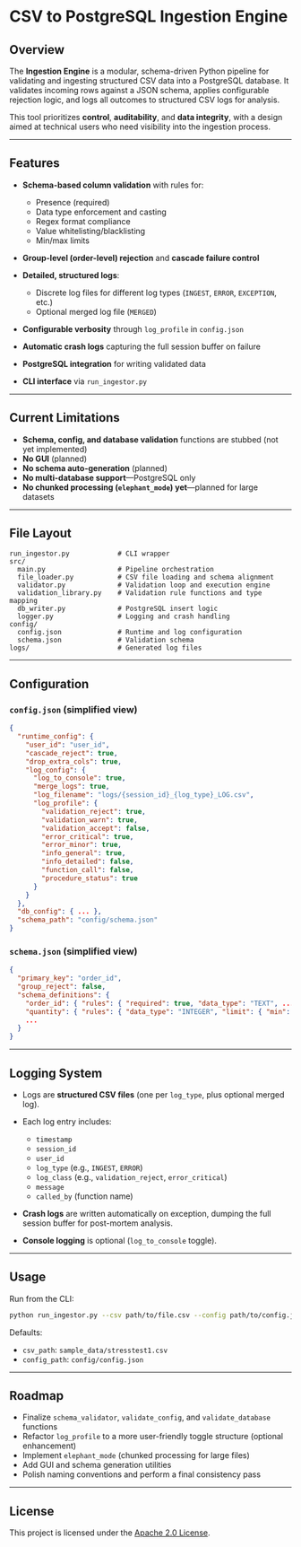 # CSV to PostgreSQL Ingestion Engine

## Overview

The **Ingestion Engine** is a modular, schema-driven Python pipeline for validating and ingesting structured CSV data into a PostgreSQL database. It validates incoming rows against a JSON schema, applies configurable rejection logic, and logs all outcomes to structured CSV logs for analysis.

This tool prioritizes **control**, **auditability**, and **data integrity**, with a design aimed at technical users who need visibility into the ingestion process.

---

## Features

* **Schema-based column validation** with rules for:

  * Presence (required)
  * Data type enforcement and casting
  * Regex format compliance
  * Value whitelisting/blacklisting
  * Min/max limits
* **Group-level (order-level) rejection** and **cascade failure control**
* **Detailed, structured logs**:

  * Discrete log files for different log types (`INGEST`, `ERROR`, `EXCEPTION`, etc.)
  * Optional merged log file (`MERGED`)
* **Configurable verbosity** through `log_profile` in `config.json`
* **Automatic crash logs** capturing the full session buffer on failure
* **PostgreSQL integration** for writing validated data
* **CLI interface** via `run_ingestor.py`

---

## Current Limitations

* **Schema, config, and database validation** functions are stubbed (not yet implemented)
* **No GUI** (planned)
* **No schema auto-generation** (planned)
* **No multi-database support**—PostgreSQL only
* **No chunked processing (`elephant_mode`) yet**—planned for large datasets

---

## File Layout

```
run_ingestor.py            # CLI wrapper
src/
  main.py                  # Pipeline orchestration
  file_loader.py           # CSV file loading and schema alignment
  validator.py             # Validation loop and execution engine
  validation_library.py    # Validation rule functions and type mapping
  db_writer.py             # PostgreSQL insert logic
  logger.py                # Logging and crash handling
config/
  config.json              # Runtime and log configuration
  schema.json              # Validation schema
logs/                      # Generated log files
```

---

## Configuration

### `config.json` (simplified view)

```json
{
  "runtime_config": {
    "user_id": "user_id",
    "cascade_reject": true,
    "drop_extra_cols": true,
    "log_config": {
      "log_to_console": true,
      "merge_logs": true,
      "log_filename": "logs/{session_id}_{log_type}_LOG.csv",
      "log_profile": {
        "validation_reject": true,
        "validation_warn": true,
        "validation_accept": false,
        "error_critical": true,
        "error_minor": true,
        "info_general": true,
        "info_detailed": false,
        "function_call": false,
        "procedure_status": true
      }
    }
  },
  "db_config": { ... },
  "schema_path": "config/schema.json"
}
```

### `schema.json` (simplified view)

```json
{
  "primary_key": "order_id",
  "group_reject": false,
  "schema_definitions": {
    "order_id": { "rules": { "required": true, "data_type": "TEXT", ... } },
    "quantity": { "rules": { "data_type": "INTEGER", "limit": { "min": 1 } } },
    ...
  }
}
```

---

## Logging System

* Logs are **structured CSV files** (one per `log_type`, plus optional merged log).
* Each log entry includes:

  * `timestamp`
  * `session_id`
  * `user_id`
  * `log_type` (e.g., `INGEST`, `ERROR`)
  * `log_class` (e.g., `validation_reject`, `error_critical`)
  * `message`
  * `called_by` (function name)
* **Crash logs** are written automatically on exception, dumping the full session buffer for post-mortem analysis.
* **Console logging** is optional (`log_to_console` toggle).

---

## Usage

Run from the CLI:

```bash
python run_ingestor.py --csv path/to/file.csv --config path/to/config.json
```

Defaults:

* `csv_path`: `sample_data/stresstest1.csv`
* `config_path`: `config/config.json`

---

## Roadmap

* Finalize `schema_validator`, `validate_config`, and `validate_database` functions
* Refactor `log_profile` to a more user-friendly toggle structure (optional enhancement)
* Implement `elephant_mode` (chunked processing for large files)
* Add GUI and schema generation utilities
* Polish naming conventions and perform a final consistency pass

---

## License

This project is licensed under the [Apache 2.0 License](LICENSE).
